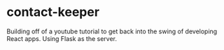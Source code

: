 # contact-keeper

Building off of a youtube tutorial to get back into the swing of developing React apps. Using Flask as the server.
